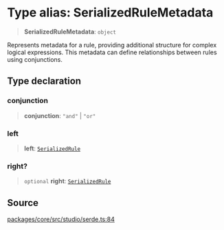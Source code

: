 # Type alias: SerializedRuleMetadata

> **SerializedRuleMetadata**: `object`

Represents metadata for a rule, providing additional structure for complex logical expressions.
This metadata can define relationships between rules using conjunctions.

## Type declaration

### conjunction

> **conjunction**: `"and"` \| `"or"`

### left

> **left**: [`SerializedRule`](SerializedRule.md)

### right?

> `optional` **right**: [`SerializedRule`](SerializedRule.md)

## Source

[packages/core/src/studio/serde.ts:84](https://github.com/VictorS67/encre/blob/42c3bddca4be2d23ad959c1c99381eefbf43789c/packages/core/src/studio/serde.ts#L84)

